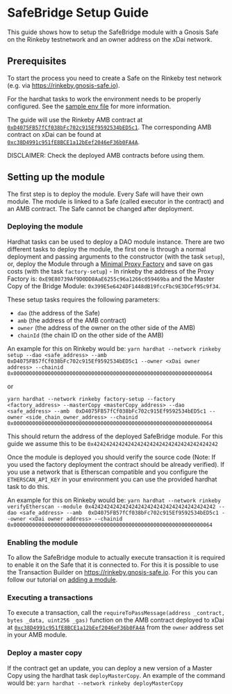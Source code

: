 # SafeBridge Setup Guide

This guide shows how to setup the SafeBridge module with a Gnosis Safe on the Rinkeby testnetwork and an owner address on the xDai network.

## Prerequisites

To start the process you need to create a Safe on the Rinkeby test network (e.g. via https://rinkeby.gnosis-safe.io).

For the hardhat tasks to work the environment needs to be properly configured. See the [sample env file](../.env.sample) for more information.

The guide will use the Rinkeby AMB contract at [`0xD4075FB57fCf038bFc702c915Ef9592534bED5c1`](https://rinkeby.etherscan.io/address/0xD4075FB57fCf038bFc702c915Ef9592534bED5c1#code). The corresponding AMB contract on xDai can be found at [`0xc38D4991c951fE8BCE1a12bEef2046eF36b0FA4A`](https://blockscout.com/poa/xdai/address/0xc38D4991c951fE8BCE1a12bEef2046eF36b0FA4A/contracts).

DISCLAIMER: Check the deployed AMB contracts before using them.

## Setting up the module

The first step is to deploy the module. Every Safe will have their own module. The module is linked to a Safe (called executor in the contract) and an AMB contract. The Safe cannot be changed after deployment.

### Deploying the module



Hardhat tasks can be used to deploy a DAO module instance. There are two different tasks to deploy the module, the first one is through a normal deployment and passing arguments to the constructor (with the task `setup`), or, deploy the Module through a [Minimal Proxy Factory](https://eips.ethereum.org/EIPS/eip-1167) and save on gas costs (with the task `factory-setup`) - In rinkeby the address of the Proxy Factory is: `0xE9E80739Af9D0DD8AaE6255c96a1266c059469ba` and the Master Copy of the Bridge Module: `0x399E5e6424DF1448dB19fccFbc9E3DCef95c9f34`.

These setup tasks requires the following parameters:
- `dao` (the address of the Safe)
- `amb` (the address of the AMB contract)
- `owner` (the address of the owner on the other side of the AMB)
- `chainId` (the chain ID on the other side of the AMB)

An example for this on Rinkeby would be:
`yarn hardhat --network rinkeby setup --dao <safe_address> --amb  0xD4075FB57fCf038bFc702c915Ef9592534bED5c1 --owner <xDai owner address> --chainid 0x0000000000000000000000000000000000000000000000000000000000000064`

or

`yarn hardhat --network rinkeby factory-setup --factory <factory_address> --masterCopy <masterCopy_address> --dao <safe_address> --amb  0xD4075FB57fCf038bFc702c915Ef9592534bED5c1 --owner <side_chain_owner_address> --chainid 0x0000000000000000000000000000000000000000000000000000000000000064`

This should return the address of the deployed SafeBridge module. For this guide we assume this to be `0x4242424242424242424242424242424242424242`

Once the module is deployed you should verify the source code (Note: If you used the factory deployment the contract should be already verified). If you use a network that is Etherscan compatible and you configure the `ETHERSCAN_API_KEY` in your environment you can use the provided hardhat task to do this.

An example for this on Rinkeby would be:
`yarn hardhat --network rinkeby verifyEtherscan --module 0x4242424242424242424242424242424242424242 --dao <safe_address> --amb  0xD4075FB57fCf038bFc702c915Ef9592534bED5c1 --owner <xDai owner address> --chainid 0x0000000000000000000000000000000000000000000000000000000000000064`

### Enabling the module

To allow the SafeBridge module to actually execute transaction it is required to enable it on the Safe that it is connected to. For this it is possible to use the Transaction Builder on https://rinkeby.gnosis-safe.io. For this you can follow our tutorial on [adding a module](https://help.gnosis-safe.io/en/articles/4934427-add-a-module).

### Executing a transactions

To execute a transaction, call the `requireToPassMessage(address _contract, bytes _data, uint256 _gas)` function on the AMB contract deployed to xDai at [`0xc38D4991c951fE8BCE1a12bEef2046eF36b0FA4A`](https://blockscout.com/poa/xdai/address/0xc38D4991c951fE8BCE1a12bEef2046eF36b0FA4A/contracts) from the `owner` address set in your AMB module.

### Deploy a master copy 

If the contract get an update, you can deploy a new version of a Master Copy using the hardhat task `deployMasterCopy`. An example of the command would be: `yarn hardhat --network rinkeby deployMasterCopy`